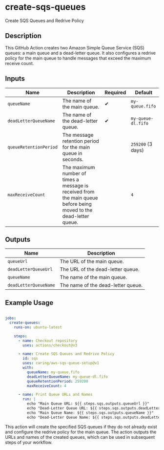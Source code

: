# create-sqs-queues

Create SQS Queues and Redrive Policy

## Description

This GitHub Action creates two Amazon Simple Queue Service (SQS) queues: a main queue and a dead-letter queue. It also configures a redrive policy for the main queue to handle messages that exceed the maximum receive count.

## Inputs

| Name                  | Description                                                 | Required | Default         |
| --------------------- | ----------------------------------------------------------- | -------- | --------------- |
| `queueName`           | The name of the main queue.                                 | ✔        | `my-queue.fifo` |
| `deadLetterQueueName` | The name of the dead-letter queue.                          | ✔        | `my-queue-dl.fifo` |
| `queueRetentionPeriod` | The message retention period for the main queue in seconds. |          | `259200` (3 days) |
| `maxReceiveCount`     | The maximum number of times a message is received from the main queue before being moved to the dead-letter queue. |          | `4`             |

## Outputs

| Name                   | Description                           |
| ---------------------- | ------------------------------------- |
| `queueUrl`             | The URL of the main queue.             |
| `deadLetterQueueUrl`   | The URL of the dead-letter queue.      |
| `queueName`             | The name of the main queue.             |
| `deadLetterQueueName`   | The name of the dead-letter queue.      |

## Example Usage

```yaml

jobs:
  create-queues:
    runs-on: ubuntu-latest

    steps:
      - name: Checkout repository
        uses: actions/checkout@v3

      - name: Create SQS Queues and Redrive Policy
        id: sqs
        uses: caring/aws-sqs-queue-setup@v1
        with:
          queueName: my-queue.fifo
          deadLetterQueueName: my-queue-dl.fifo
          queueRetentionPeriod: 259200
          maxReceiveCount: 4

      - name: Print Queue URLs and Names
        run: |
          echo "Main Queue URL: ${{ steps.sqs.outputs.queueUrl }}"
          echo "Dead-Letter Queue URL: ${{ steps.sqs.outputs.deadLetterQueueUrl }}"
          echo "Main Queue Name: ${{ steps.sqs.outputs.queueName }}"
          echo "Dead-Letter Queue Name: ${{ steps.sqs.outputs.deadLetterQueueName }}"
```

This action will create the specified SQS queues if they do not already exist and configure the redrive policy for the main queue. The action outputs the URLs and names of the created queues, which can be used in subsequent steps of your workflow.